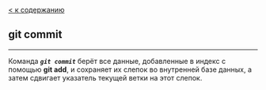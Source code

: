[< к содержанию](./readme.md)

## git commit
---
Команда ***`git commit`*** берёт все данные, добавленные в индекс с помощью **git add**, и сохраняет их слепок во внутренней базе данных, а затем сдвигает указатель текущей ветки на этот слепок.